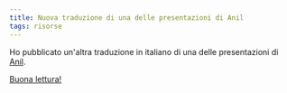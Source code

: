 ```yaml
---
title: Nuova traduzione di una delle presentazioni di Anil
tags: risorse
---
```


Ho pubblicato un\'altra traduzione in italiano di una delle presentazioni di <a href="https://twitter.com/anilsaidso">Anil</a>.

<!--more-->

<a href="/anil/bitcoin-casi-d-uso">Buona lettura!</a>